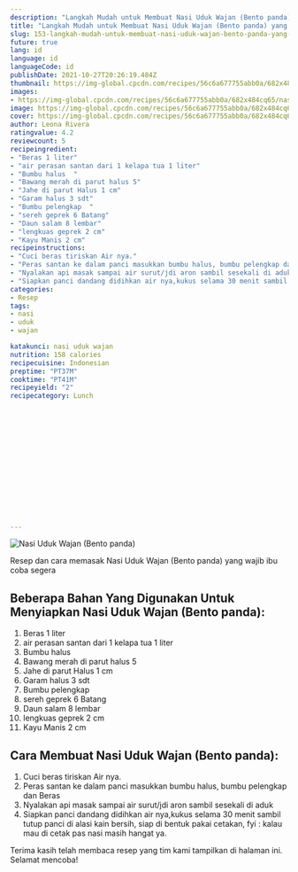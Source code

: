 ```yaml
---
description: "Langkah Mudah untuk Membuat Nasi Uduk Wajan (Bento panda) yang Sempurna"
title: "Langkah Mudah untuk Membuat Nasi Uduk Wajan (Bento panda) yang Sempurna"
slug: 153-langkah-mudah-untuk-membuat-nasi-uduk-wajan-bento-panda-yang-sempurna
future: true
lang: id
language: id
languageCode: id
publishDate: 2021-10-27T20:26:19.484Z 
thumbnail: https://img-global.cpcdn.com/recipes/56c6a677755abb0a/682x484cq65/nasi-uduk-wajan-bento-panda-foto-resep-utama.webp
images:
- https://img-global.cpcdn.com/recipes/56c6a677755abb0a/682x484cq65/nasi-uduk-wajan-bento-panda-foto-resep-utama.webp
image: https://img-global.cpcdn.com/recipes/56c6a677755abb0a/682x484cq65/nasi-uduk-wajan-bento-panda-foto-resep-utama.webp
cover: https://img-global.cpcdn.com/recipes/56c6a677755abb0a/682x484cq65/nasi-uduk-wajan-bento-panda-foto-resep-utama.webp
author: Leona Rivera
ratingvalue: 4.2
reviewcount: 5
recipeingredient:
- "Beras 1 liter"
- "air perasan santan dari 1 kelapa tua 1 liter"
- "Bumbu halus  "
- "Bawang merah di parut halus 5"
- "Jahe di parut Halus 1 cm"
- "Garam halus 3 sdt"
- "Bumbu pelengkap  "
- "sereh geprek 6 Batang"
- "Daun salam 8 lembar"
- "lengkuas geprek 2 cm"
- "Kayu Manis 2 cm"
recipeinstructions:
- "Cuci beras tiriskan Air nya."
- "Peras santan ke dalam panci masukkan bumbu halus, bumbu pelengkap dan Beras"
- "Nyalakan api masak sampai air surut/jdi aron sambil sesekali di aduk"
- "Siapkan panci dandang didihkan air nya,kukus selama 30 menit sambil tutup panci di alasi kain bersih, siap di bentuk pakai cetakan, fyi : kalau mau di cetak pas nasi masih hangat ya."
categories:
- Resep
tags:
- nasi
- uduk
- wajan

katakunci: nasi uduk wajan 
nutrition: 158 calories
recipecuisine: Indonesian
preptime: "PT37M"
cooktime: "PT41M"
recipeyield: "2"
recipecategory: Lunch


     
    
    
    
    
    
    
    
    
    
    
      
    
---
```



![Nasi Uduk Wajan (Bento panda)](https://img-global.cpcdn.com/recipes/56c6a677755abb0a/682x484cq65/nasi-uduk-wajan-bento-panda-foto-resep-utama.webp)

Resep dan cara memasak  Nasi Uduk Wajan (Bento panda) yang wajib ibu coba segera

<!--inarticleads1-->

## Beberapa Bahan Yang Digunakan Untuk Menyiapkan Nasi Uduk Wajan (Bento panda):

1. Beras 1 liter
1. air perasan santan dari 1 kelapa tua 1 liter
1. Bumbu halus  
1. Bawang merah di parut halus 5
1. Jahe di parut Halus 1 cm
1. Garam halus 3 sdt
1. Bumbu pelengkap  
1. sereh geprek 6 Batang
1. Daun salam 8 lembar
1. lengkuas geprek 2 cm
1. Kayu Manis 2 cm



<!--inarticleads2-->

## Cara Membuat Nasi Uduk Wajan (Bento panda):

1. Cuci beras tiriskan Air nya.
1. Peras santan ke dalam panci masukkan bumbu halus, bumbu pelengkap dan Beras
1. Nyalakan api masak sampai air surut/jdi aron sambil sesekali di aduk
1. Siapkan panci dandang didihkan air nya,kukus selama 30 menit sambil tutup panci di alasi kain bersih, siap di bentuk pakai cetakan, fyi : kalau mau di cetak pas nasi masih hangat ya.




Terima kasih telah membaca resep yang tim kami tampilkan di halaman ini. Selamat mencoba!

